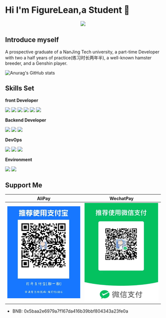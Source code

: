 # Hi I'm FigureLean,a Student  👋

<p align="center">
<img src="https://capsule-render.vercel.app/api?type=waving&color=timeGradient&height=300&&section=header&text={WELCOME}&fontSize=90&fontAlign=50&fontAlignY=30&desc={I AM FIGURE}&descAlign=50&descSize=30&descAlignY=60&animation=twinkling" />
</p>

## Introduce myself

A prospective graduate of a NanJing Tech university, a part-time Developer with two a half years of practice(练习时长两年半),
a well-known hamster breeder, and a Genshin player.


![Anurag's GitHub stats](https://github-readme-stats.vercel.app/api?username=FigureLean)

## Skills Set
**front Developer**
<div>
<img src="https://img.shields.io/badge/-HTML5-E34F26?style=flat-square&logo=html5&logoColor=white" /> 
<img src="https://img.shields.io/badge/-CSS3-1572B6?style=flat-square&logo=css3" /> 
<img src="https://img.shields.io/badge/-JavaScript-oringe?style=flat-square&logo=javascript" />
<img src="https://img.shields.io/badge/-Vue-green?style=flat-square&logo=Vue.js" />
<img src="https://img.shields.io/badge/-Dart-blue?style=flat-square&logo=Dart"/>
<img src="https://img.shields.io/badge/-Flutter-blue?style=flat-square&logo=Flutter" />
</div>


**Backend Developer**

<div>
<img src="https://img.shields.io/badge/-SpringBoot-darkgreen?style=flat-square&logo=SpringBoot"/>
<img src="https://img.shields.io/badge/-Redis-red?style=flat-square&logo=Redis"/>
<img src="https://img.shields.io/badge/-MySQL-lightblue?style=flat-square&logo=MySQL"/>
</div>

**DevOps**

<div>
<img src="https://img.shields.io/badge/-Git-orange?style=flat-square&logo=Git"/>
<img src="https://img.shields.io/badge/-Docker-lightblue?style=flat-square&logo=Docker"/>
<img src="https://img.shields.io/badge/-Ubuntu-orange?style=flat-square&logo=Ubuntu"/>
</div>


**Environment**

<div>
<img src="https://img.shields.io/badge/-windows11-blue?style=flat-square&logo=windows11"/>
<img src="https://img.shields.io/badge/-Visual Studio Code-blue?style=flat-square&logo=Visual Studio Code"/>
</div>

## Support Me
   AliPay  | WechatPay
-------- | -----
 ![支付宝支付](image.png) | ![微信支付](image-1.png)

- BNB: 0x5baa2e6979a7f167da416b39bbf804343a23fe0a  